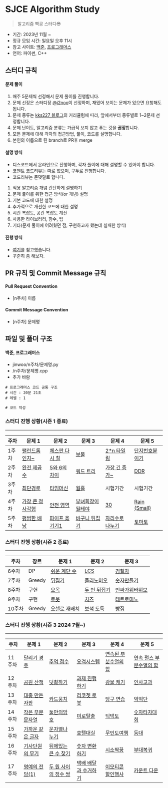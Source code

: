 # SJCE Algorithm Study

> 알고리즘 빡공 스터디😎

- 기간: 2023년 11월 ~
- 정규 모임 시간: 일요일 오후 11시
- 참고 사이트: [백준](https://www.acmicpc.net/), [프로그래머스](https://programmers.co.kr/)
- 언어: 파이썬, C++

## 스터디 규칙

#### 문제 풀이

1. 매주 5문제씩 선정해서 문제 풀이를 진행합니다.
2. 문제 선정은 스터디장 [@j2noo](https://github.com/j2noo)이 선정하며, 재밌어 보이는 문제가 있으면 요청해도 됩니다.
3. 문제 종류는 [kks227 블로그](https://m.blog.naver.com/kks227/220769859177)의 커리큘럼에 따라, 앞에서부터 종류별로 1~2문제 선정합니다.
4. 문제 난이도, 알고리즘 분류는 가급적 보지 않고 푸는 것을 **권장**합니다.
5. 모든 문제에 대해 각자의 접근방법, 풀이, 코드를 설명합니다.
6. 본인의 이름으로 된 branch로 PR후 merge

#### 설명 방식

- 디스코드에서 온라인으로 진행하며, 각자 풀이에 대해 설명할 수 있어야 합니다.
- 코멘트 코드리뷰는 따로 없으며, 구두로 진행합니다.
- 코드리뷰는 존댓말로 합니다.

1. 적용 알고리즘 개념 간단하게 설명하기
2. 문제 풀이를 위한 접근 방식(or 개념) 설명
3. 기본 코드에 대한 설명
4. 추가적으로 개선한 코드에 대한 설명
5. 시간 복잡도, 공간 복잡도 계산
6. 사용한 라이브러리, 함수, 팁
7. 기타(문제 풀이에 어려웠던 점, 구현하고자 했는데 실패한 방식)

#### 진행 방식

- [여기](https://github.com/soo5717/2021-Algorithm-Study#readme)를 참고했습니다.
- 꾸준히 좀 해보자.

## PR 규칙 및 Commit Message 규칙

#### Pull Request Convention

- [n주차] 이름

#### Commit Message Convention

- [n주차] 문제명

## 파일 및 폴더 구조

#### 백준, 프로그래머스

- jinwoo/n주차/문제명.py
- /n주차/문제명.cpp
- 추가 바람

```
# 프로그래머스 코드 공통 구조
# 시간 : 20분 21초
# 레벨 : 1

# 코드 작성
```

### 스터디 진행 상황(시즌 1 종료)

---

| **주차** | **문제 1**                                               | **문제 2**                                                 | **문제 3**                                                | **문제 4**                                                 | **문제 5**                                             |
| -------- | -------------------------------------------------------- | ---------------------------------------------------------- | --------------------------------------------------------- | ---------------------------------------------------------- | ------------------------------------------------------ |
| 1주차    | [팰린드롬인지~](https://www.acmicpc.net/problem/10988)   | [체스판 다시 칠](https://www.acmicpc.net/problem/1018) | [보물](https://www.acmicpc.net/problem/1026)              | [2\*n 타일링](https://www.acmicpc.net/problem/11726)       | [단지번호붙이기](https://www.acmicpc.net/problem/2667) |
| 2주차    | [완전 제곱수](https://www.acmicpc.net/problem/1977)      | [5와 6의 차이](https://www.acmicpc.net/problem/2864)       | [쿼드 트리](https://www.acmicpc.net/problem/1992)         | [가장 긴 증가~](https://www.acmicpc.net/problem/11053) | [DDR](https://www.acmicpc.net/problem/2342)            |
| 3주차    | [최단경로](https://www.acmicpc.net/problem/1753)         | [타임머신](https://www.acmicpc.net/problem/11657)          | [웜홀](https://www.acmicpc.net/problem/1865)              | 시험기간                                                   | 시험기간                                               |
| 4주차    | [가장 큰 정사각형](https://www.acmicpc.net/problem/1915) | [안전 영역](https://www.acmicpc.net/problem/2468)          | [부녀회장이 될테야](https://www.acmicpc.net/problem/2775) | [30](https://www.acmicpc.net/problem/10610)                | [Rain (Small)](https://acmicpc.net/problem/14324)      |
| 5주차    | [평범한 배낭](https://www.acmicpc.net/problem/12865)     | [파이프 옮기기1](https://www.acmicpc.net/problem/17070)    | [바구니 뒤집기](https://www.acmicpc.net/problem/10811)    | [자리수로 나누기](https://www.acmicpc.net/problem/1490)    | [토마토](https://acmicpc.net/problem/7576)             |

### 스터디 진행 상황(시즌 2 종료)

---

| **주차** | **장르** | **문제 1**                                            | **문제 2**                                           | **문제 3**                                              |
| -------- | -------- | ----------------------------------------------------- | ---------------------------------------------------- | ------------------------------------------------------- |
| 6주차    | DP       | [쉬운 계단 수](https://www.acmicpc.net/problem/10844) | [LCS](https://www.acmicpc.net/problem/9251)          | [경찰차](https://www.acmicpc.net/problem/2618)          |
| 7주차    | Greedy   | [뒤집기](https://www.acmicpc.net/problem/1439)        | [폴리노미오](https://www.acmicpc.net/problem/1343)   | [숫자만들기](https://www.acmicpc.net/problem/1511)      |
| 8주차    | 구현     | [오목](https://www.acmicpc.net/problem/2072)          | [두 번 뒤집기](https://www.acmicpc.net/problem/2505) | [인싸가위바위보](https://www.acmicpc.net/problem/16986) |
| 9주차    | 구현     | [로봇](https://www.acmicpc.net/problem/13567)         | [치즈](https://www.acmicpc.net/problem/2636)         | [테트로미노](https://www.acmicpc.net/problem/14500)     |
| 10주차    | Greedy       | [오셀로 재배치](https://www.acmicpc.net/problem/13413) | [보석 도둑](https://www.acmicpc.net/problem/1202) | [빵집](https://www.acmicpc.net/problem/3109) |

### 스터디 진행 상황(시즌 3 2024 7월~)

---

| **주차** | **문제 1**                                                                      | **문제 2**                                                                    | **문제 3**                                                                     | **문제 4**                                                                               | **문제 5**                                                                                  |
| -------- | ------------------------------------------------------------------------------- | ----------------------------------------------------------------------------- | ------------------------------------------------------------------------------ | ---------------------------------------------------------------------------------------- | ------------------------------------------------------------------------------------------- |
| 11주차   | [달리기 경주](https://school.programmers.co.kr/learn/courses/30/lessons/178871) | [추억 점수](https://school.programmers.co.kr/learn/courses/30/lessons/176963) | [요격시스템](https://school.programmers.co.kr/learn/courses/30/lessons/181188) | [연속된 부분수열의 합](https://school.programmers.co.kr/learn/courses/30/lessons/178870) | [연속 펄스 부분수열의 합](https://school.programmers.co.kr/learn/courses/30/lessons/161988) |
| 12주차   | [공원 산책](https://school.programmers.co.kr/learn/courses/30/lessons/172928) | [덧칧하기](https://school.programmers.co.kr/learn/courses/30/lessons/161989) | [과제 진행하기](https://school.programmers.co.kr/learn/courses/30/lessons/176962) | [광물 캐기](https://school.programmers.co.kr/learn/courses/30/lessons/172927) | [인사고과](https://school.programmers.co.kr/learn/courses/30/lessons/152995) |
| 13주차   | [대충 만든 자판](https://school.programmers.co.kr/learn/courses/30/lessons/160586) | [카드뭉치](https://school.programmers.co.kr/learn/courses/30/lessons/159994) | [리코쳇 로봇](https://school.programmers.co.kr/learn/courses/30/lessons/169199) | [당구 연습](https://school.programmers.co.kr/learn/courses/30/lessons/169198) | [억억단](https://school.programmers.co.kr/learn/courses/30/lessons/138475) |
| 14주차   | [작은 부분 문자열](https://school.programmers.co.kr/learn/courses/30/lessons/147355) | [둘만의암호](https://school.programmers.co.kr/learn/courses/30/lessons/155652) | [미로탈출](https://school.programmers.co.kr/learn/courses/30/lessons/159993) | [틱택토](https://school.programmers.co.kr/learn/courses/30/lessons/160585) | [숫자타자대회](https://school.programmers.co.kr/learn/courses/30/lessons/136797) |
| 15주차 | [가까운 같은 글자](https://school.programmers.co.kr/learn/courses/30/lessons/142086) | [문자열나누기](https://school.programmers.co.kr/learn/courses/30/lessons/140108) | [호텔대실](https://school.programmers.co.kr/learn/courses/30/lessons/155651) | [무인도여행](https://school.programmers.co.kr/learn/courses/30/lessons/154540) | [등대](https://school.programmers.co.kr/learn/courses/30/lessons/133500) |
| 16주차   | [기사단원의 무기](https://school.programmers.co.kr/learn/courses/30/lessons/136798) | [뒤에있는 큰 수 찾기](https://school.programmers.co.kr/learn/courses/30/lessons/154539) | [숫자 변환하기](https://school.programmers.co.kr/learn/courses/30/lessons/154538) | [시소짝꿍](https://school.programmers.co.kr/learn/courses/30/lessons/152996) | [부대복귀](https://school.programmers.co.kr/learn/courses/30/lessons/132266) |
| 17주차   | [명예의 전당(1)](https://school.programmers.co.kr/learn/courses/30/lessons/138477) | [두 원 사이의 정수 쌍](https://school.programmers.co.kr/learn/courses/30/lessons/181187) | [택배 배달과 수거하기](https://school.programmers.co.kr/learn/courses/30/lessons/150369) | [이모티콘 할인행사](https://school.programmers.co.kr/learn/courses/30/lessons/150368) | [카운트 다운](https://school.programmers.co.kr/learn/courses/30/lessons/131129) |
